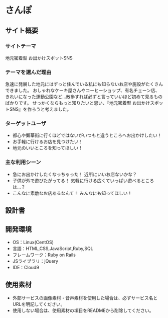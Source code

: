 # さんぽ

## サイト概要
### サイトテーマ
地元密着型 お出かけスポットSNS

### テーマを選んだ理由
急速に発展した地元にはずっと住んでいる私にも知らないお店や施設がたくさんできました。
おしゃれなケーキ屋さんやコーヒーショップ、有名チェーン店、きれいになった運動公園など…散歩すれば必ずと言っていいほど初めて見るものばかりです。
せっかくならもっと知りたいと思い、『地元密着型 お出かけスポットSNS』を作ろうと考えました。

### ターゲットユーザ
* 都心や繫華街に行くほどではないがいつもと違うところへお出かけしたい！
* お手軽に行けるお店を見つけたい！
* 地元のいいところを知ってほしい！

### 主な利用シーン
* 急にお出かけしたくなっちゃった！ 近所にいいお店ないかな？
* 子供が外で遊びたがってる！ 気軽に行ける広くていっぱい遊べるところは…？
* こんなに素敵なお店あるなんて！ みんなにも知ってほしい！

## 設計書


## 開発環境
- OS：Linux(CentOS)
- 言語：HTML,CSS,JavaScript,Ruby,SQL
- フレームワーク：Ruby on Rails
- JSライブラリ：jQuery
- IDE：Cloud9

## 使用素材
- 外部サービスの画像素材・音声素材を使用した場合は、必ずサービス名とURLを明記してください。
- 使用しない場合は、使用素材の項目をREADMEから削除してください。